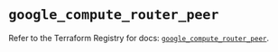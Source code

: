 # `google_compute_router_peer`

Refer to the Terraform Registry for docs: [`google_compute_router_peer`](https://registry.terraform.io/providers/hashicorp/google/5.39.1/docs/resources/compute_router_peer).
